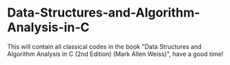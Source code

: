 # Data-Structures-and-Algorithm-Analysis-in-C
This will contain all classical codes in the book "Data Structures and Algorithm Analysis in C (2nd Edition) (Mark Allen Weiss)", have a good time!
